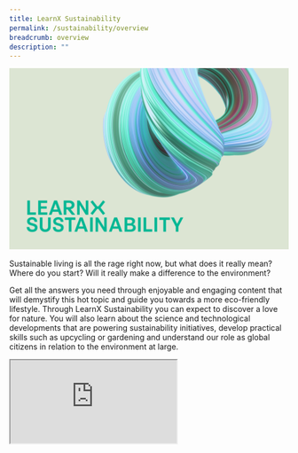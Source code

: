 ```yaml
---
title: LearnX Sustainability
permalink: /sustainability/overview
breadcrumb: overview
description: ""
---
```

![LearnX Sustainability](/images/learnx-sustainability-landing-kv-1.png)

Sustainable living is all the rage right now, but what does it really mean? Where do you start? Will it really make a difference to the environment? 

Get all the answers you need through enjoyable and engaging content that will demystify this hot topic and guide you towards a more eco-friendly lifestyle. Through LearnX Sustainability you can expect to discover a love for nature. You will also learn about the science and technological developments that are powering sustainability initiatives, develop practical skills such as upcycling or gardening and understand our role as global citizens in relation to the environment at large.

<div class="responsive-iframe-container ratio-16by9">
  <iframe class="responsive-iframe" src="https://www.youtube.com/embed/uOfQMXQ4lL8"></iframe>
</div>